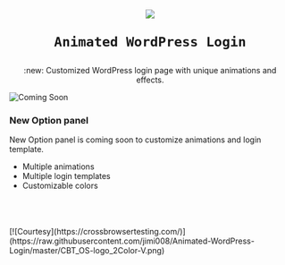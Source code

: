 <h1 align="center">
<img src="https://img.icons8.com/cute-clipart/64/000000/login-rounded-right.png"> 

`Animated WordPress Login` 

</h1>

<div align="center">
:new: Customized WordPress login page with unique animations and effects.
</div>


![Coming Soon](https://img.icons8.com/color/100/000000/coming-soon.png)


### New Option panel 

New Option panel is coming soon to customize animations and login template. 

- Multiple animations
- Multiple login templates 
- Customizable colors

<br>
<br>
<br>
[![Courtesy](https://crossbrowsertesting.com/)](https://raw.githubusercontent.com/jimi008/Animated-WordPress-Login/master/CBT_OS-logo_2Color-V.png)




